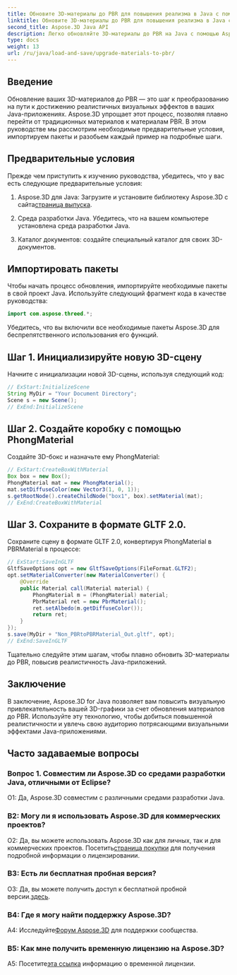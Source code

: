 ```yaml
---
title: Обновите 3D-материалы до PBR для повышения реализма в Java с помощью Aspose.3D
linktitle: Обновите 3D-материалы до PBR для повышения реализма в Java с помощью Aspose.3D
second_title: Aspose.3D Java API
description: Легко обновляйте 3D-материалы до PBR на Java с помощью Aspose.3D. Достигните повышенного реализма для захватывающих визуальных эффектов.
type: docs
weight: 13
url: /ru/java/load-and-save/upgrade-materials-to-pbr/
---
```

## Введение

Обновление ваших 3D-материалов до PBR — это шаг к преобразованию на пути к достижению реалистичных визуальных эффектов в ваших Java-приложениях. Aspose.3D упрощает этот процесс, позволяя плавно перейти от традиционных материалов к материалам PBR. В этом руководстве мы рассмотрим необходимые предварительные условия, импортируем пакеты и разобьем каждый пример на подробные шаги.

## Предварительные условия

Прежде чем приступить к изучению руководства, убедитесь, что у вас есть следующие предварительные условия:

1.  Aspose.3D для Java: Загрузите и установите библиотеку Aspose.3D с сайта[страница выпуска](https://releases.aspose.com/3d/java/).

2. Среда разработки Java. Убедитесь, что на вашем компьютере установлена среда разработки Java.

3. Каталог документов: создайте специальный каталог для своих 3D-документов.

## Импортировать пакеты

Чтобы начать процесс обновления, импортируйте необходимые пакеты в свой проект Java. Используйте следующий фрагмент кода в качестве руководства:

```java
import com.aspose.threed.*;
```

Убедитесь, что вы включили все необходимые пакеты Aspose.3D для беспрепятственного использования его функций.

## Шаг 1. Инициализируйте новую 3D-сцену

Начните с инициализации новой 3D-сцены, используя следующий код:

```java
// ExStart:InitializeScene
String MyDir = "Your Document Directory";
Scene s = new Scene();
// ExEnd:InitializeScene
```

## Шаг 2. Создайте коробку с помощью PhongMaterial

Создайте 3D-бокс и назначьте ему PhongMaterial:

```java
// ExStart:CreateBoxWithMaterial
Box box = new Box();
PhongMaterial mat = new PhongMaterial();
mat.setDiffuseColor(new Vector3(1, 0, 1));
s.getRootNode().createChildNode("box1", box).setMaterial(mat);
// ExEnd:CreateBoxWithMaterial
```

## Шаг 3. Сохраните в формате GLTF 2.0.

Сохраните сцену в формате GLTF 2.0, конвертируя PhongMaterial в PBRMaterial в процессе:

```java
// ExStart:SaveInGLTF
GltfSaveOptions opt = new GltfSaveOptions(FileFormat.GLTF2);
opt.setMaterialConverter(new MaterialConverter() {
    @Override
    public Material call(Material material) {
        PhongMaterial m = (PhongMaterial) material;
        PbrMaterial ret = new PbrMaterial();
        ret.setAlbedo(m.getDiffuseColor());
        return ret;
    }
});
s.save(MyDir + "Non_PBRtoPBRMaterial_Out.gltf", opt);
// ExEnd:SaveInGLTF
```

Тщательно следуйте этим шагам, чтобы плавно обновить 3D-материалы до PBR, повысив реалистичность Java-приложений.

## Заключение

В заключение, Aspose.3D for Java позволяет вам повысить визуальную привлекательность вашей 3D-графики за счет обновления материалов до PBR. Используйте эту технологию, чтобы добиться повышенной реалистичности и увлечь свою аудиторию потрясающими визуальными эффектами Java-приложениями.

## Часто задаваемые вопросы

### Вопрос 1. Совместим ли Aspose.3D со средами разработки Java, отличными от Eclipse?

О1: Да, Aspose.3D совместим с различными средами разработки Java.

### В2: Могу ли я использовать Aspose.3D для коммерческих проектов?

 О2: Да, вы можете использовать Aspose.3D как для личных, так и для коммерческих проектов. Посетить[страница покупки](https://purchase.aspose.com/buy) для получения подробной информации о лицензировании.

### В3: Есть ли бесплатная пробная версия?

О3: Да, вы можете получить доступ к бесплатной пробной версии.[здесь](https://releases.aspose.com/).

### В4: Где я могу найти поддержку Aspose.3D?

 А4: Исследуйте[Форум Aspose.3D](https://forum.aspose.com/c/3d/18) для поддержки сообщества.

### В5: Как мне получить временную лицензию на Aspose.3D?

 А5: Посетите[эта ссылка](https://purchase.aspose.com/temporary-license/) информацию о временной лицензии.